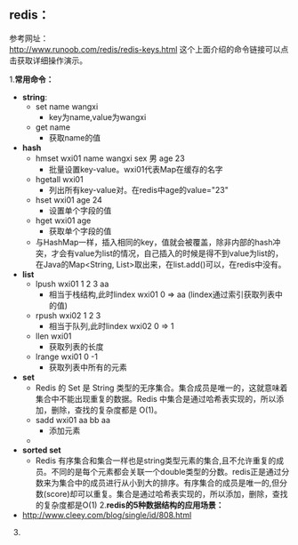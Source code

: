 ## redis：

参考网址：  
http://www.runoob.com/redis/redis-keys.html 这个上面介绍的命令链接可以点击获取详细操作演示。

1.**常用命令：**
- **string**:
    - set name wangxi  
        - key为name,value为wangxi
    - get name 
        - 获取name的值
- **hash**
    -  hmset wxi01 name wangxi sex 男 age 23  
        - 批量设置key-value。wxi01代表Map在缓存的名字
    - hgetall wxi01 
        - 列出所有key-value对。在redis中age的value="23"
    - hset wxi01 age 24  
        - 设置单个字段的值
    - hget wxi01 age    
        - 获取单个字段的值
    - 与HashMap一样，插入相同的key，值就会被覆盖，除非内部的hash冲突，才会有value为list的情况，自己插入的时候是得不到value为list的，在Java的Map<String, List<String>>取出来，在list.add()可以，在redis中没有。
- **list**
    - lpush wxi01 1 2 3 aa 
        - 相当于栈结构,此时lindex wxi01 0 => aa  (lindex通过索引获取列表中的值)
    - rpush wxi02 1 2 3
        - 相当于队列,此时lindex wxi02 0 => 1  
    - llen wxi01 
        - 获取列表的长度
    - lrange wxi01 0 -1
         - 获取列表中所有的元素
- **set**
    - Redis 的 Set 是 String 类型的无序集合。集合成员是唯一的，这就意味着集合中不能出现重复的数据。Redis 中集合是通过哈希表实现的，所以添加，删除，查找的复杂度都是 O(1)。
    - sadd wxi01 aa bb aa
        - 添加元素
    - 
- **sorted set**
    - Redis 有序集合和集合一样也是string类型元素的集合,且不允许重复的成员。不同的是每个元素都会关联一个double类型的分数。redis正是通过分数来为集合中的成员进行从小到大的排序。有序集合的成员是唯一的,但分数(score)却可以重复。集合是通过哈希表实现的，所以添加，删除，查找的复杂度都是O(1)
2.**redis的5种数据结构的应用场景：**
- http://www.cleey.com/blog/single/id/808.html

3.
